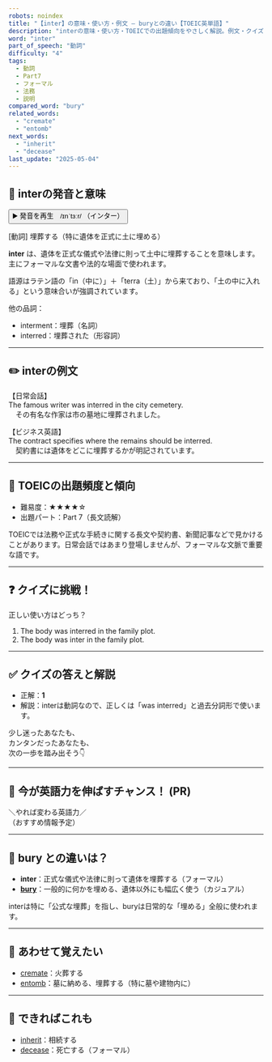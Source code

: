```yaml
---
robots: noindex
title: "【inter】の意味・使い方・例文 ― buryとの違い【TOEIC英単語】"
description: "interの意味・使い方・TOEICでの出題傾向をやさしく解説。例文・クイズ付きでburyとの違いもわかりやすく学べます。"
word: "inter"
part_of_speech: "動詞"
difficulty: "4"
tags:
  - 動詞
  - Part7
  - フォーマル
  - 法務
  - 説明
compared_word: "bury"
related_words:
  - "cremate"
  - "entomb"
next_words:
  - "inherit"
  - "decease"
last_update: "2025-05-04"
---
```


## 🔰 interの発音と意味

<button class="play-audio" onclick="playTTS('inter')">
  <span class="play-audio-main">
    ▶️ 発音を再生　/ɪnˈtɜːr/
  </span>
  <span class="play-audio-sub">
    （インター）
  </span>
</button>

[動詞] 埋葬する（特に遺体を正式に土に埋める）

**inter** は、遺体を正式な儀式や法律に則って土中に埋葬することを意味します。主にフォーマルな文書や法的な場面で使われます。

語源はラテン語の「in（中に）」＋「terra（土）」から来ており、「土の中に入れる」という意味合いが強調されています。

他の品詞：  
- interment：埋葬（名詞）
- interred：埋葬された（形容詞）

---

## ✏️ interの例文

【日常会話】  
The famous writer was interred in the city cemetery.  
　その有名な作家は市の墓地に埋葬されました。

【ビジネス英語】  
The contract specifies where the remains should be interred.  
　契約書には遺体をどこに埋葬するかが明記されています。

---

## 🎯 TOEICの出題頻度と傾向

- 難易度：★★★★☆
- 出題パート：Part 7（長文読解）

TOEICでは法務や正式な手続きに関する長文や契約書、新聞記事などで見かけることがあります。日常会話ではあまり登場しませんが、フォーマルな文脈で重要な語です。

---

## ❓ クイズに挑戦！

正しい使い方はどっち？

1. The body was interred in the family plot.  
2. The body was inter in the family plot.

---

## ✅ クイズの答えと解説

- 正解：**1**
- 解説：interは動詞なので、正しくは「was interred」と過去分詞形で使います。

少し迷ったあなたも、  
カンタンだったあなたも、  
次の一歩を踏み出そう👇️

---

## 🚀 今が英語力を伸ばすチャンス！ (PR)

<div class="info-center">
＼やれば変わる英語力／<br>  
（おすすめ情報予定）
</div>

---

## 🤔  bury との違いは？

- **inter**：正式な儀式や法律に則って遺体を埋葬する（フォーマル）
- **[bury](/word/bury)**：一般的に何かを埋める、遺体以外にも幅広く使う（カジュアル）

interは特に「公式な埋葬」を指し、buryは日常的な「埋める」全般に使われます。

---

## 🧩 あわせて覚えたい

- [cremate](/word/cremate)：火葬する
- [entomb](/word/entomb)：墓に納める、埋葬する（特に墓や建物内に）

---

## 📖 できればこれも

- [inherit](/word/inherit)：相続する
- [decease](/word/decease)：死亡する（フォーマル）


<!-- cvid: aid20_bid28 -->
